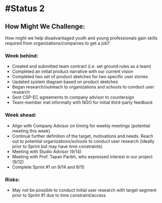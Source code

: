# #Status 2

## How Might We Challenge:
How might we help disadvantaged youth and young professionals gain skills required from organizations/companies to get a job?

### Week behind:
 * Created and submitted team contract (i.e. set ground rules as a team)
 * Completed an initial product narrative with our current vision
 * Completed two set of product sketches for two specific user stories
 * Updated system diagram based on product sketches
 * Began research/outreach to organizations and schools to conduct user research
 * Sent CSP-EC agreements to company advisor to countersign
 * Team-member met informally with NGO for initial third-party feedback

### Week ahead:
 * Align with Company Advisor on timing for weekly meetings (potential meeting this week)
 * Continue further definition of the target, motivations and needs. Reach out to potential organizations/schools to conduct user research (ideally prior to Sprint but may have time constraints)
 * Meeting with Studio Advisor (9/14)
 * Meeting with Prof. Tapan Parikh, who expressed interest in our project (9/12)
 * Complete Sprint #1 on 9/14 and 9/15

### Risks:
 * May not be possible to conduct initial user research with target segment prior to Sprint #1 due to time constraint/access
